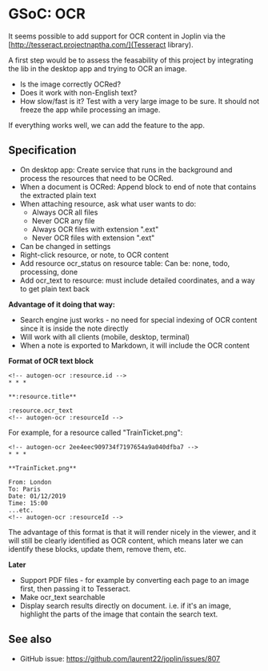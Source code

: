 # GSoC: OCR

It seems possible to add support for OCR content in Joplin via the [http://tesseract.projectnaptha.com/](Tesseract library).

A first step would be to assess the feasability of this project by integrating the lib in the desktop app and trying to OCR an image.

- Is the image correctly OCRed?
- Does it work with non-English text?
- How slow/fast is it? Test with a very large image to be sure. It should not freeze the app while processing an image.

If everything works well, we can add the feature to the app.

## Specification

- On desktop app: Create service that runs in the background and process the resources that need to be OCRed.
- When a document is OCRed: Append block to end of note that contains the extracted plain text
- When attaching resource, ask what user wants to do:
   - Always OCR all files
   - Never OCR any file
   - Always OCR files with extension ".ext"
   - Never OCR files with extension ".ext"
- Can be changed in settings
- Right-click resource, or note, to OCR content
- Add resource ocr_status on resource table: Can be: none, todo, processing, done
- Add ocr_text to resource: must include detailed coordinates, and a way to get plain text back

**Advantage of it doing that way:**

- Search engine just works - no need for special indexing of OCR content since it is inside the note directly
- Will work with all clients (mobile, desktop, terminal)
- When a note is exported to Markdown, it will include the OCR content

**Format of OCR text block**

```
<!-- autogen-ocr :resource.id -->
* * *

**:resource.title**

:resource.ocr_text
<!-- autogen-ocr :resourceId -->
```

For example, for a resource called "TrainTicket.png":

```
<!-- autogen-ocr 2ee4eec909734f7197654a9a040dfba7 -->
* * *

**TrainTicket.png**

From: London
To: Paris
Date: 01/12/2019
Time: 15:00
...etc.
<!-- autogen-ocr :resourceId -->
```

The advantage of this format is that it will render nicely in the viewer, and it will still be clearly identified as OCR content, which means later we can identify these blocks, update them, remove them, etc.

**Later**

- Support PDF files - for example by converting each page to an image first, then passing it to Tesseract.
- Make ocr_text searchable
- Display search results directly on document. i.e. if it's an image, highlight the parts of the image that contain the search text.

## See also

- GitHub issue: https://github.com/laurent22/joplin/issues/807

